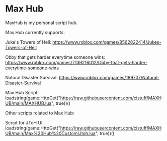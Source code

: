 # Max Hub
MaxHub is my personal script hub.


Max Hub currently supports:

Juke's Towers of Hell: https://www.roblox.com/games/8562822414/Jukes-Towers-of-Hell

Obby that gets harder everytime someone wins: https://www.roblox.com/games/7139216012/Obby-that-gets-harder-everytime-someone-wins

Natural Disaster Survival: https://www.roblox.com/games/189707/Natural-Disaster-Survival


Max Hub Script: loadstring(game:HttpGet("https://raw.githubusercontent.com/cistuff/MAXHUB/main/MAXHUB.lua", true))()


Other scripts related to Max Hub:

Script for JToH UI: loadstring(game:HttpGet("https://raw.githubusercontent.com/cistuff/MAXHUB/main/Max%20Hub%20Custom/Jtoh.lua", true))()
